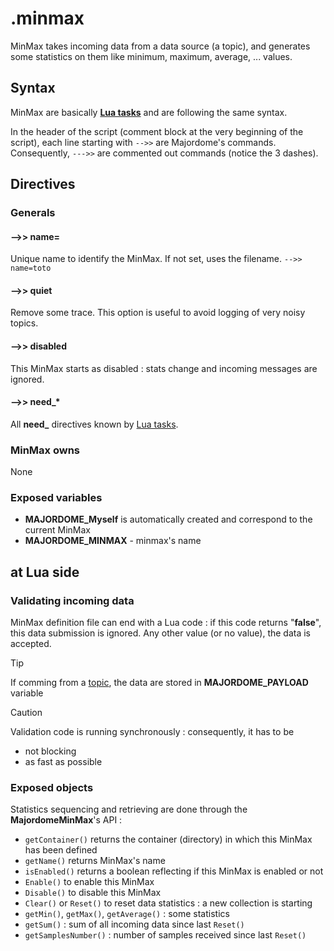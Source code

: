 # .minmax
MinMax takes incoming data from a data source (a topic), and generates some statistics on them like minimum, maximum, average, ... values.

## Syntax

MinMax are basically **[Lua tasks](Task(lua).md)** and are following the same syntax.

In the header of the script (comment block at the very beginning of the script), each line starting with `-->>` are Majordome's commands.<br>
Consequently, `--->>` are commented out commands (notice the 3 dashes).

## Directives

### Generals

#### -->> name=
Unique name to identify the MinMax. If not set, uses the filename.
`-->> name=toto`
#### -->> quiet
Remove some trace. This option is useful to avoid logging of very noisy topics.

#### -->> disabled
This MinMax starts as disabled : stats change and incoming messages are ignored.

#### -->> need_*
All **need_** directives known by [Lua tasks](Task(lua).md).

### MinMax owns
None

### Exposed variables
- **MAJORDOME_Myself** is automatically created and correspond to the current MinMax
- **MAJORDOME_MINMAX** - minmax's name

## at Lua side
### Validating incoming data
MinMax definition file can end with a Lua code : if this code returns "**false**", this data submission is ignored. Any other value (or no value), the data is accepted.

> [!TIP]  
> If comming from a [topic](topic.md), the data are stored in **MAJORDOME_PAYLOAD** variable

> [!CAUTION]
> Validation code is running synchronously : consequently, it has to be 
> * not blocking
> * as fast as possible

### Exposed objects
Statistics sequencing and retrieving are done through the **MajordomeMinMax**'s API :
- `getContainer()` returns the container (directory) in which this MinMax has been defined
- `getName()` returns MinMax's name
- `isEnabled()` returns a boolean reflecting if this MinMax is enabled or not
- `Enable()` to enable this MinMax
- `Disable()` to disable this MinMax 
- `Clear()` or `Reset()` to reset data statistics : a new collection is starting
- `getMin()`, `getMax()`, `getAverage()` : some statistics
- `getSum()` : sum of all incoming data since last `Reset()`
- `getSamplesNumber()` : number of samples received since last `Reset()`
